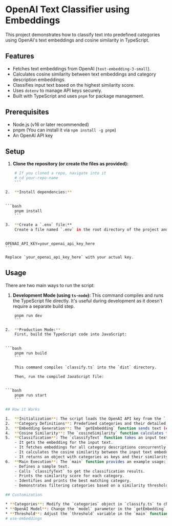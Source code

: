 # OpenAI Text Classifier using Embeddings

This project demonstrates how to classify text into predefined categories using OpenAI's text embeddings and cosine similarity in TypeScript.

## Features

* Fetches text embeddings from OpenAI (`text-embedding-3-small`).
* Calculates cosine similarity between text embeddings and category description embeddings.
* Classifies input text based on the highest similarity score.
* Uses `dotenv` to manage API keys securely.
* Built with TypeScript and uses `pnpm` for package management.

## Prerequisites

* Node.js (v16 or later recommended)
* pnpm (You can install it via `npm install -g pnpm`)
* An OpenAI API key

## Setup

1.  **Clone the repository (or create the files as provided):**
    

```bash
    # If you cloned a repo, navigate into it
    # cd your-repo-name
    ```

2.  **Install dependencies:**
    

```bash
    pnpm install
    ```

3.  **Create a `.env` file:**
    Create a file named `.env` in the root directory of the project and add your OpenAI API key:
    

```
    OPENAI_API_KEY=your_openai_api_key_here
    ```

    Replace `your_openai_api_key_here` with your actual key.

## Usage

There are two main ways to run the script:

1.  **Development Mode (using `ts-node`):**
    This command compiles and runs the TypeScript file directly. It's useful during development as it doesn't require a separate build step.
    

```bash
    pnpm run dev
    ```

2.  **Production Mode:**
    First, build the TypeScript code into JavaScript:
    

```bash
    pnpm run build
    ```

    This command compiles `classify.ts` into the `dist` directory.

    Then, run the compiled JavaScript file:
    

```bash
    pnpm run start
    ```

## How it Works

1.  **Initialization**: The script loads the OpenAI API key from the `.env` file and initializes the OpenAI client.
2.  **Category Definitions**: Predefined categories and their detailed descriptions are stored in the `categories` object.
3.  **Embedding Generation**: The `getEmbedding` function sends text (either the input text or a category description) to the OpenAI API to get its vector embedding.
4.  **Cosine Similarity**: The `cosineSimilarity` function calculates the similarity between two vectors. It uses helper functions `dotProduct`,  `magnitude`, and `normalize`.
5.  **Classification**: The `classifyText` function takes an input text string:
    - It gets the embedding for the input text.
    - It fetches embeddings for all category descriptions concurrently using `Promise.all`.
    - It calculates the cosine similarity between the input text embedding and each category embedding.
    - It returns an object with categories as keys and their similarity scores as values, sorted in descending order of score.
6.  **Main Execution**: The `main` function provides an example usage:
    - Defines a sample text.
    - Calls `classifyText` to get the classification results.
    - Prints the similarity score for each category.
    - Identifies and prints the best matching category.
    - Demonstrates filtering categories based on a similarity threshold.

## Customization

* **Categories**: Modify the `categories` object in `classify.ts` to change or add new classification categories and their descriptions.
* **OpenAI Model**: Change the `model` parameter in the `getEmbedding` function if you want to use a different embedding model (e.g.,  `text-embedding-3-large`).
* **Threshold**: Adjust the `threshold` variable in the `main` function to change the cutoff for considering categories relevant. 
# use-embeddings
